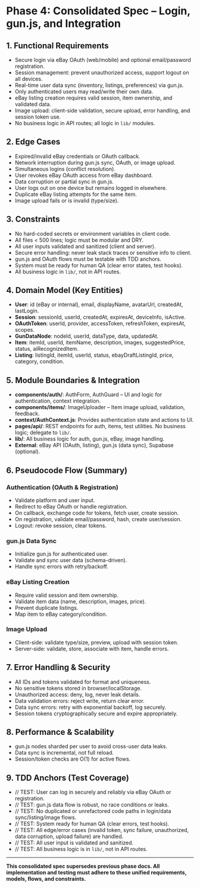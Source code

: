 # Phase 4: Consolidated Spec – Login, gun.js, and Integration

## 1. Functional Requirements

- Secure login via eBay OAuth (web/mobile) and optional email/password registration.
- Session management: prevent unauthorized access, support logout on all devices.
- Real-time user data sync (inventory, listings, preferences) via gun.js.
- Only authenticated users may read/write their own data.
- eBay listing creation requires valid session, item ownership, and validated data.
- Image upload: client-side validation, secure upload, error handling, and session token use.
- No business logic in API routes; all logic in `lib/` modules.

## 2. Edge Cases

- Expired/invalid eBay credentials or OAuth callback.
- Network interruption during gun.js sync, OAuth, or image upload.
- Simultaneous logins (conflict resolution).
- User revokes eBay OAuth access from eBay dashboard.
- Data corruption or partial sync in gun.js.
- User logs out on one device but remains logged in elsewhere.
- Duplicate eBay listing attempts for the same item.
- Image upload fails or is invalid (type/size).

## 3. Constraints

- No hard-coded secrets or environment variables in client code.
- All files < 500 lines; logic must be modular and DRY.
- All user inputs validated and sanitized (client and server).
- Secure error handling: never leak stack traces or sensitive info to client.
- gun.js and OAuth flows must be testable with TDD anchors.
- System must be ready for human QA (clear error states, test hooks).
- All business logic in `lib/`, not in API routes.

## 4. Domain Model (Key Entities)

- **User**: id (eBay or internal), email, displayName, avatarUrl, createdAt, lastLogin.
- **Session**: sessionId, userId, createdAt, expiresAt, deviceInfo, isActive.
- **OAuthToken**: userId, provider, accessToken, refreshToken, expiresAt, scopes.
- **GunDataNode**: nodeId, userId, dataType, data, updatedAt.
- **Item**: itemId, userId, itemName, description, images, suggestedPrice, status, aiRecognizedItem.
- **Listing**: listingId, itemId, userId, status, ebayDraftListingId, price, category, condition.

## 5. Module Boundaries & Integration

- **components/auth/**: AuthForm, AuthGuard – UI and logic for authentication, context integration.
- **components/items/**: ImageUploader – Item image upload, validation, feedback.
- **context/AuthContext.js**: Provides authentication state and actions to UI.
- **pages/api/**: REST endpoints for auth, items, test utilities. No business logic; delegate to `lib/`.
- **lib/**: All business logic for auth, gun.js, eBay, image handling.
- **External**: eBay API (OAuth, listing), gun.js (data sync), Supabase (optional).

## 6. Pseudocode Flow (Summary)

### Authentication (OAuth & Registration)
- Validate platform and user input.
- Redirect to eBay OAuth or handle registration.
- On callback, exchange code for tokens, fetch user, create session.
- On registration, validate email/password, hash, create user/session.
- Logout: revoke session, clear tokens.

### gun.js Data Sync
- Initialize gun.js for authenticated user.
- Validate and sync user data (schema-driven).
- Handle sync errors with retry/backoff.

### eBay Listing Creation
- Require valid session and item ownership.
- Validate item data (name, description, images, price).
- Prevent duplicate listings.
- Map item to eBay category/condition.

### Image Upload
- Client-side: validate type/size, preview, upload with session token.
- Server-side: validate, store, associate with item, handle errors.

## 7. Error Handling & Security

- All IDs and tokens validated for format and uniqueness.
- No sensitive tokens stored in browser/localStorage.
- Unauthorized access: deny, log, never leak details.
- Data validation errors: reject write, return clear error.
- Data sync errors: retry with exponential backoff, log securely.
- Session tokens cryptographically secure and expire appropriately.

## 8. Performance & Scalability

- gun.js nodes sharded per user to avoid cross-user data leaks.
- Data sync is incremental, not full reload.
- Session/token checks are O(1) for active flows.

## 9. TDD Anchors (Test Coverage)

- // TEST: User can log in securely and reliably via eBay OAuth or registration.
- // TEST: gun.js data flow is robust, no race conditions or leaks.
- // TEST: No duplicated or unrefactored code paths in login/data sync/listing/image flows.
- // TEST: System ready for human QA (clear errors, test hooks).
- // TEST: All edge/error cases (invalid token, sync failure, unauthorized, data corruption, upload failure) are handled.
- // TEST: All user input is validated and sanitized.
- // TEST: All business logic is in `lib/`, not in API routes.

---
**This consolidated spec supersedes previous phase docs. All implementation and testing must adhere to these unified requirements, models, flows, and constraints.**